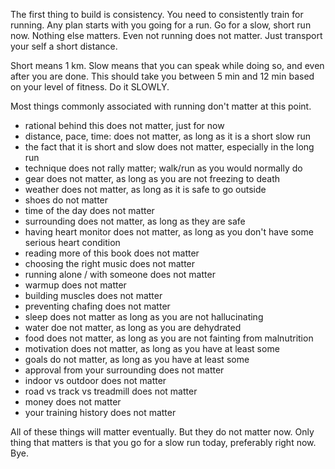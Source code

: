The first thing to build is consistency. You need to consistently train for running. Any plan starts with you going for a run.
Go for a slow, short run now. Nothing else matters. Even not running does not matter. Just transport your self a short distance.

Short means 1 km.
Slow means that you can speak while doing so, and even after you are done.
This should take you between 5 min and 12 min based on your level of fitness. 
Do it SLOWLY. 

Most things commonly associated with running don't matter at this point. 

- rational behind this does not matter, just for now
- distance, pace, time: does not matter, as long as it is a short slow run
- the fact that it is short and slow does not matter, especially in the long run
- technique does not rally matter; walk/run as you would normally do
- gear does not matter, as long as you are not freezing to death
- weather does not matter, as long as it is safe to go outside
- shoes do not matter
- time of the day does not matter
- surrounding does not matter, as long as they are safe
- having heart monitor does not matter, as long as you don't have some serious heart condition
- reading more of this book does not matter
- choosing the right music does not matter
- running alone / with someone does not matter
- warmup does not matter
- building muscles does not matter
- preventing chafing does not matter 
- sleep does not matter as long as you are not hallucinating
- water doe not matter, as long as you are dehydrated
- food does not matter, as long as you are not fainting from malnutrition
- motivation does not matter, as long as you have at least some
- goals do not matter, as long as you have at least some
- approval from your surrounding does not matter
- indoor vs outdoor does not matter
- road vs track vs treadmill does not matter
- money does not matter
- your training history does not matter

All of these things will matter eventually. But they do not matter now.
Only thing that matters is that you go for a slow run today, preferably right now.
Bye.